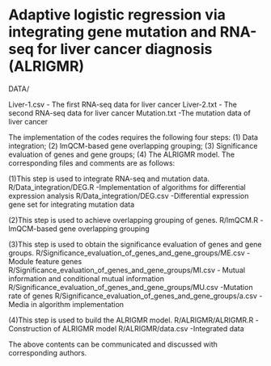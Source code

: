 # Adaptive logistic regression via integrating gene mutation and RNA-seq for liver cancer diagnosis (ALRIGMR)
DATA/

Liver-1.csv  - The first RNA-seq data for liver cancer
Liver-2.txt  - The second RNA-seq data for liver cancer
Mutation.txt  -The mutation data of liver cancer

The implementation of the codes requires the following four steps: (1) Data integration; (2)  lmQCM-based gene overlapping grouping; (3) Significance evaluation of genes and gene groups; (4) The ALRIGMR model. The corresponding files and comments are as follows:

(1)This step is used to integrate RNA-seq and mutation data.
R/Data_integration/DEG.R  -Implementation of algorithms for differential expression analysis
R/Data_integration/DEG.csv  -Differential expression gene set for integrating mutation data

(2)This step is used to achieve overlapping grouping of genes.
R/lmQCM.R  -lmQCM-based gene overlapping grouping

(3)This step is used to obtain the significance evaluation of genes and gene groups.
R/Significance_evaluation_of_genes_and_gene_groups/ME.csv  -Module feature genes
R/Significance_evaluation_of_genes_and_gene_groups/MI.csv  - Mutual information and conditional mutual information
R/Significance_evaluation_of_genes_and_gene_groups/MU.csv  -Mutation rate of genes
R/Significance_evaluation_of_genes_and_gene_groups/a.csv  -Media in algorithm implementation

(4)This step is used to build the ALRIGMR model.
R/ALRIGMR/ALRIGMR.R  -Construction of ALRIGMR model
R/ALRIGMR/data.csv  -Integrated data

The above contents can be communicated and discussed with corresponding authors.
